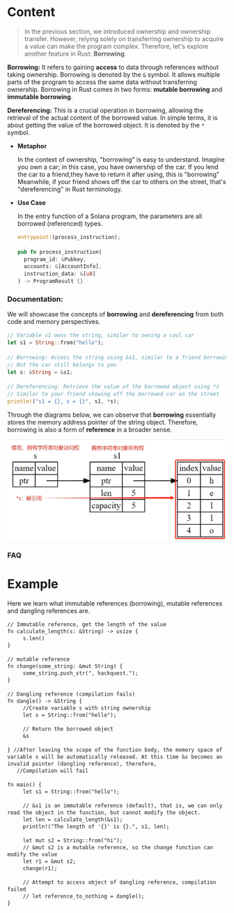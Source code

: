 # Content

> In the previous section, we introduced ownership and ownership transfer. However, relying solely on transferring ownership to acquire a value can make the program complex. Therefore, let's explore another feature in Rust: **Borrowing**.
> 

**Borrowing:** It refers to gaining **access** to data through references without taking ownership. Borrowing is denoted by the `&` symbol. It allows multiple parts of the program to access the same data without transferring ownership. Borrowing in Rust comes in two forms: **mutable borrowing** and **immutable borrowing**.

**Dereferencing:** This is a crucial operation in borrowing, allowing the retrieval of the actual content of the borrowed value. In simple terms, it is about getting the value of the borrowed object. It is denoted by the `*` symbol.

- **Metaphor**
    
    In the context of ownership, "borrowing" is easy to understand. Imagine you own a car; in this case, you have ownership of the car. If you lend the car to a friend,they have to return it after using, this is "borrowing” Meanwhile, if your friend shows off the car to others on the street, that's "dereferencing" in Rust terminology.
    
- **Use Case**
    
    In the entry function of a Solana program, the parameters are all borrowed (referenced) types.
    
    ```rust
    entrypoint!(process_instruction);
    
    pub fn process_instruction(
      program_id: &Pubkey,
      accounts: &[AccountInfo],
      instruction_data: &[u8]
    ) -> ProgramResult {}
    ```
    

### Documentation:

We will showcase the concepts of **borrowing** and **dereferencing** from both code and memory perspectives.

```rust
// Variable s1 owns the string, similar to owning a cool car
let s1 = String::from("hello");

// Borrowing: Access the string using &s1, similar to a friend borrowing the car
// But the car still belongs to you
let s: &String = &s1;

// Dereferencing: Retrieve the value of the borrowed object using *s
// Similar to your friend showing off the borrowed car on the street
println!("s1 = {}, s = {}", s1, *s);
```

Through the diagrams below, we can observe that **borrowing** essentially stores the memory address pointer of the string object. Therefore, borrowing is also a form of **reference** in a broader sense.

![借用&解引用.png](./img/3-1.png)

### FAQ

# Example

Here we learn what immutable references (borrowing), mutable references and dangling references are.

```solidity
// Immutable reference, get the length of the value
fn calculate_length(s: &String) -> usize {
     s.len()
}

// mutable reference
fn change(some_string: &mut String) {
     some_string.push_str(", hackquest.");
}

// Dangling reference (compilation fails)
fn dangle() -> &String {
     //Create variable s with string ownership
     let s = String::from("hello");

     // Return the borrowed object
     &s
    
} //After leaving the scope of the function body, the memory space of variable s will be automatically released. At this time &s becomes an invalid pointer (dangling reference), therefore,
   //Compilation will fail

fn main() {
     let s1 = String::from("hello");

     // &s1 is an immutable reference (default), that is, we can only read the object in the function, but cannot modify the object.
     let len = calculate_length(&s1);
     println!("The length of '{}' is {}.", s1, len);

     let mut s2 = String::from("hi");
     // &mut s2 is a mutable reference, so the change function can modify the value
     let r1 = &mut s2;
     change(r1);

     // Attempt to access object of dangling reference, compilation failed
     // let reference_to_nothing = dangle();
}
```